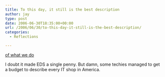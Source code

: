 ```yaml
---
title: To this day, it still is the best description
author: jay
type: post
date: 2006-06-30T18:35:00+00:00
url: /2006/06/30/to-this-day-it-still-is-the-best-description/
categories:
  - Reflections

---
```

[of what we do][1]

I doubt it made EDS a single penny. But damn, some techies managed to get a budget to describe every IT shop in America.

 [1]: http://www.youtube.com/watch?v=PkX41nLDHJA&mode=related&search=